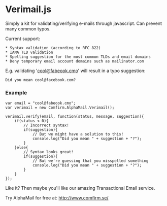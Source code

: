 Verimail.js
======================

Simply a kit for validating/verifying e-mails through javascript. Can prevent many common typos.

Current support:

    * Syntax validation (according to RFC 822)
    * IANA TLD validation
    * Spelling suggestion for the most common TLDs and email domains
    * Deny temporary email account domains such as mailinator.com

E.g. validating 'cool@fabeook.cmo' will result in a typo suggestion:

    Did you mean cool@facebook.com?

### Example

	var email = "cool@fabeook.cmo";
	var verimail = new Comfirm.AlphaMail.Verimail();
	
	verimail.verify(email, function(status, message, suggestion){
		if(status < 0){
			// Incorrect syntax!
			if(suggestion){
				// But we might have a solution to this!
				console.log("Did you mean " + suggestion + "?");
			}
		}else{
			// Syntax looks great!
			if(suggestion){
				// But we're guessing that you misspelled something
				console.log("Did you mean " + suggestion + "?");
			}
		}
	});


Like it? Then maybe you'll like our amazing Transactional Email service.

Try AlphaMail for free at:
http://www.comfirm.se/